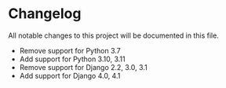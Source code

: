 # Changelog

All notable changes to this project will be documented in this file.

* Remove support for Python 3.7
* Add support for Python 3.10, 3.11
* Remove support for Django 2.2, 3.0, 3.1
* Add support for Django 4.0, 4.1
